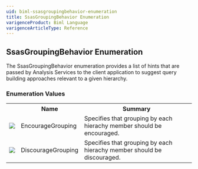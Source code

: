 ```yaml
---
uid: biml-ssasgroupingbehavior-enumeration
title: SsasGroupingBehavior Enumeration
varigenceProduct: Biml Language
varigenceArticleType: Reference
---
```


## SsasGroupingBehavior Enumeration<div class="LanguageSummary"><div class ="SummaryItem">The SsasGroupingBehavior enumeration provides a list of hints that are passed by Analysis Services to the client application to suggest query building approaches relevant to a given hierarchy.</div></div><div class="EnumValueGroup">### Enumeration Values<table id="EnumValue" class="MemberList"><tbody><tr><th class="MemberTypeIconColumnHeader">&nbsp;</th><th class="MemberNameColumnHeader">Name</th><th class="MemberSummaryColumnHeader">Summary</th></tr><tr class="cd0"><td align="center" class="MemberTypeIcon"><img src="enumValue.png"></img></td><td class="MemberName">EncourageGrouping</td><td class="MemberSummary"><div class ="SummaryItem">Specifies that grouping by each hierachy member should be encouraged.</div></td></tr><tr class="cd1"><td align="center" class="MemberTypeIcon"><img src="enumValue.png"></img></td><td class="MemberName">DiscourageGrouping</td><td class="MemberSummary"><div class ="SummaryItem">Specifies that grouping by each hierachy member should be discouraged.</div></td></tr></tbody></table></div>
